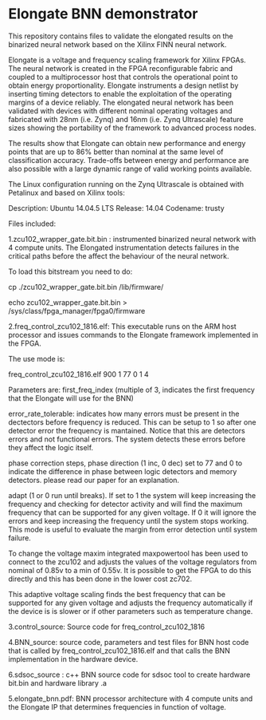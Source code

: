 # Elongate BNN demonstrator

This repository contains files to validate the elongated results on the binarized neural network based on the Xilinx FINN neural network. 

Elongate is a voltage and frequency scaling framework for Xilinx FPGAs. The neural network is created in the FPGA reconfigurable fabric and coupled to a multiprocessor host that controls the operational point to obtain energy proportionality. Elongate instruments a design netlist by inserting timing detectors to enable the exploitation of the operating margins of a device reliably.  The elongated neural network has been validated with devices with different nominal operating voltages and fabricated with 28nm (i.e. Zynq) and 16nm (i.e. Zynq Ultrascale) feature sizes showing the portability of the framework to advanced process nodes. 

The results show that Elongate can obtain new performance and energy points that are up to 86% better than nominal at the same level of classification accuracy. Trade-offs between energy and performance are also possible with a large dynamic range of valid working points available. 

The Linux configuration running on the Zynq Ultrascale is obtained with Petalinux and based on Xilinx tools:

Description:    Ubuntu 14.04.5 LTS
Release:        14.04
Codename:       trusty

Files included:

1.zcu102_wrapper_gate.bit.bin : instrumented binarized neural network with 4 compute units. The Elongated instrumentation detects failures in the critical paths before the affect the behaviour of the neural network.

To load this bitstream you need to do:

cp ./zcu102_wrapper_gate.bit.bin /lib/firmware/

echo zcu102_wrapper_gate.bit.bin > /sys/class/fpga_manager/fpga0/firmware

2.freq_control_zcu102_1816.elf: This executable runs on the ARM host processor and issues commands to the Elongate framework implemented in the FPGA. 

The use mode is:

freq_control_zcu102_1816.elf 900 1 77 0 1 4  

Parameters are:
first_freq_index (multiple of 3, indicates the first frequency that the Elongate will use for the BNN)

error_rate_tolerable: indicates how many errors must be present in the dectectors before frequency is reduced. This can be setup to 1 so after one detector error the frequency is mantained. Notice that this are detectors errors and not functional errors. The system detects these errors before they affect the logic itself.

phase correction steps, phase direction (1 inc, 0 dec) set to 77 and 0 to indicate the difference in phase between logic detectors and memory detectors. please read our paper for an explanation.
 
adapt (1 or 0 run until breaks). If set to 1 the system will keep increasing the frequency and checking for detector activity and will find the maximum frequency that can be supported for any given voltage. If 0 it will ignore the errors and keep increasing the frequency until the system stops working. This mode is useful to evaluate the margin from error detection until system failure.

To change the voltage maxim integrated maxpowertool has been used to connect to the zcu102 and adjusts the values of the voltage regulators from nominal of 0.85v to a min of 0.55v. It is possible to get the FPGA to do this directly and this has been done in the lower cost zc702.  

This adaptive voltage scaling finds the best frequency that can be supported for any given voltage and adjusts the frequency automatically if the device is is slower or if other parameters such as temperature change.  

3.control_source: Source code for freq_control_zcu102_1816

4.BNN_source: source code, parameters and test files for BNN host code that is called by freq_control_zcu102_1816.elf and that calls the BNN implementation in the hardware device.

6.sdsoc_source : c++ BNN source code for sdsoc tool to create hardware bit.bin and hardware library .a

5.elongate_bnn.pdf: BNN processor architecture with 4 compute units and the Elongate IP that determines frequencies in function of voltage.   


 


